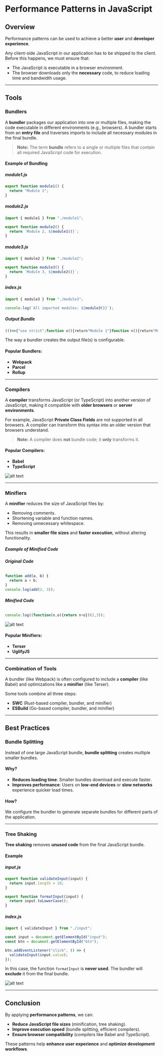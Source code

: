 # Performance Patterns in JavaScript

## Overview
Performance patterns can be used to achieve a better **user** and **developer experience**.

Any client-side JavaScript in our application has to be shipped to the client. Before this happens, we must ensure that:
- The JavaScript is executable in a browser environment.
- The browser downloads only the **necessary** code, to reduce loading time and bandwidth usage.

---

## Tools

### Bundlers
A **bundler** packages our application into one or multiple files, making the code executable in different environments (e.g., browsers). A bundler starts from an **entry file** and traverses imports to include all necessary modules in the final bundle.

> **Note:** The term **bundle** refers to a single or multiple files that contain all required JavaScript code for execution.

#### **Example of Bundling**

##### **module1.js**
```javascript
export function module1() {
  return "Module 1";
}
```

##### **module2.js**
```javascript
import { module1 } from "./module1";

export function module2() {
  return `Module 2, ${module1()}`;
}
```

##### **module3.js**
```javascript
import { module2 } from "./module2";

export function module3() {
  return `Module 3, ${module2()}`;
}
```

##### **index.js**
```javascript
import { module3 } from "./module3";

console.log(`All imported modules: ${module3()}`);
```

##### **Output Bundle**
```javascript
(()=>{"use strict";function o(){return"Module 1"}function n(){return"Module 2, "+o()}console.log("All imported modules: "+(()=>`Module 3, ${n()}`)())})();
```

The way a bundler creates the output file(s) is configurable.

#### **Popular Bundlers:**
- **Webpack**
- **Parcel**
- **Rollup**

---

### Compilers
A **compiler** transforms JavaScript (or TypeScript) into another version of JavaScript, making it compatible with **older browsers** or **server environments**.

For example, JavaScript **Private Class Fields** are not supported in all browsers. A compiler can transform this syntax into an older version that browsers understand.

> **Note:** A compiler does **not** bundle code; it **only** transforms it.

#### **Popular Compilers:**
- **Babel**
- **TypeScript**

![alt text](image.png)

---

### Minifiers
A **minifier** reduces the size of JavaScript files by:
- Removing comments.
- Shortening variable and function names.
- Removing unnecessary whitespace.

This results in **smaller file sizes** and **faster execution**, without altering functionality.

##### **Example of Minified Code**

###### **Original Code**
```javascript
function add(a, b) {
  return a + b;
}
console.log(add(2, 3));
```

###### **Minified Code**
```javascript
console.log((function(n,o){return n+o})(2,3));
```

![alt text](image-1.png)

#### **Popular Minifiers:**
- **Terser**
- **UglifyJS**

---

### Combination of Tools
A bundler (like Webpack) is often configured to include a **compiler** (like Babel) and optimizations like a **minifier** (like Terser).

Some tools combine all three steps:
- **SWC** (Rust-based compiler, bundler, and minifier)
- **ESBuild** (Go-based compiler, bundler, and minifier)

---

## Best Practices

### Bundle Splitting
Instead of one large JavaScript bundle, **bundle splitting** creates multiple smaller bundles.

#### **Why?**
- **Reduces loading time**: Smaller bundles download and execute faster.
- **Improves performance**: Users on **low-end devices** or **slow networks** experience quicker load times.

#### **How?**
We configure the bundler to generate separate bundles for different parts of the application.

---

### Tree Shaking
**Tree shaking** removes **unused code** from the final JavaScript bundle.

#### **Example**
##### **input.js**
```javascript
export function validateInput(input) {
  return input.length > 10;
}

export function formatInput(input) {
  return input.toLowerCase();
}
```
##### **index.js**
```javascript
import { validateInput } from "./input";

const input = document.getElementById("input");
const btn = document.getElementById("btn");

btn.addEventListener("click", () => {
  validateInput(input.value);
});
```

In this case, the function `formatInput` is **never used**. The bundler will **exclude** it from the final bundle.

![alt text](image-2.png)

---

## Conclusion
By applying **performance patterns**, we can:
- **Reduce JavaScript file sizes** (minification, tree shaking).
- **Improve execution speed** (bundle splitting, efficient compilers).
- **Ensure browser compatibility** (compilers like Babel and TypeScript).

These patterns help **enhance user experience** and **optimize development workflows**.

